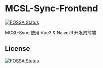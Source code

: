 # MCSL-Sync-Frontend
[![FOSSA Status](https://app.fossa.com/api/projects/git%2Bgithub.com%2FMCSLTeam%2FMCSL-Sync-Frontend.svg?type=shield)](https://app.fossa.com/projects/git%2Bgithub.com%2FMCSLTeam%2FMCSL-Sync-Frontend?ref=badge_shield)

MCSL-Sync 使用 Vue3 & NaiveUI 开发的前端

## License
[![FOSSA Status](https://app.fossa.com/api/projects/git%2Bgithub.com%2FMCSLTeam%2FMCSL-Sync-Frontend.svg?type=large)](https://app.fossa.com/projects/git%2Bgithub.com%2FMCSLTeam%2FMCSL-Sync-Frontend?ref=badge_large)